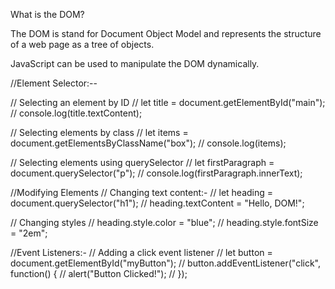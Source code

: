 What is the DOM?

The DOM is stand for Document Object Model and represents the structure of a web page as a tree of objects.

JavaScript can be used to manipulate the DOM dynamically.

//Element Selector:--

// Selecting an element by ID
// let title = document.getElementById("main");
// console.log(title.textContent);

 // Selecting elements by class
// let items = document.getElementsByClassName("box");
// console.log(items);

 // Selecting elements using querySelector
// let firstParagraph = document.querySelector("p");
// console.log(firstParagraph.innerText);

//Modifying Elements
// Changing text content:-
// let heading = document.querySelector("h1");
// heading.textContent = "Hello, DOM!";

// Changing styles
// heading.style.color = "blue";
// heading.style.fontSize = "2em";

//Event Listeners:-
// Adding a click event listener
// let button = document.getElementById("myButton");
// button.addEventListener("click", function() {
//     alert("Button Clicked!");
// });